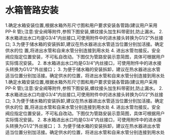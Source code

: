 # 水箱管路安装
1.确定水箱安装位置,根据水箱外形尺寸图和用户要求安装各管路(建议用户采用PP-R
管);注意:安全阀等附件,参照下图安装,螺纹接头加生料带密封,防止漏水。
2.本水箱进出水口均是G3/4”内丝接口,可使用附件中的进水接头转换为G1/2”外丝接口; 3.为便于储水箱的安装拆卸,建议在热水器进出水管适当位置分别加活接。确定供水的位 置,将进出水管和自来水管分别连接到用水处
4. 进出水管勿接反。安全阀应指定位置安装，不可私自改动。下图仅为管路安装示意简图，具体可根据用户实际情况安装。
2. 本水箱进出水口均是G3/4”内丝接口，可使用附件中的进水接头转换为G1/2”外丝接口；
3. 为便于储水箱的安装拆卸，建议在热水器进出水管适当位置分别加活接。确定供水的位置，将进出水管和自来水管分别连接到用水处
1.确定水箱安装位置,根据水箱外形尺寸图和用户要求安装各管路(建议用户采用PP-R
管);注意:安全阀等附件,参照下图安装,螺纹接头加生料带密封,防止漏水。
2.本水箱进出水口均是G3/4”内丝接口,可使用附件中的进水接头转换为G1/2”外丝接口; 3.为便于储水箱的安装拆卸,建议在热水器进出水管适当位置分别加活接。确定供水的位 置,将进出水管和自来水管分别连接到用水处
4. 进出水管勿接反。安全阀应指定位置安装，不可私自改动。下图仅为管路安装示意简图，具体可根据用户实际情况安装。
2. 本水箱进出水口均是G3/4”内丝接口，可使用附件中的进水接头转换为G1/2”外丝接口；
3. 为便于储水箱的安装拆卸，建议在热水器进出水管适当位置分别加活接。确定供水的位置，将进出水管和自来水管分别连接到用水处